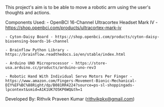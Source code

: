This project's aim is to be able to move a robotic arm using the user's thoughts and actions.

Components Used:
    - OpenBCI 16-Channel Ultracortex Headset Mark IV - https://shop.openbci.com/products/ultracortex-mark-iv

    - Cyton-Daisy Board - https://shop.openbci.com/products/cyton-daisy-biosensing-boards-16-channel

    - Brainflow Python Library - https://brainflow.readthedocs.io/en/stable/index.html

    - Arduino UNO Microprocessor - https://store-usa.arduino.cc/products/arduino-uno-rev3

    - Robotic Hand With Individual Servo Motors Per Finger - https://www.amazon.com/Fingers-Movement-Bionic-Mechanical-DIY%EF%BC%88Right/dp/B081RR4224?source=ps-sl-shoppingads-lpcontext&smid=A1K1UK7O5KP6WQ&th=1


Developed By: Rithvik Praveen Kumar (rithvikpkx@gmail.com)
